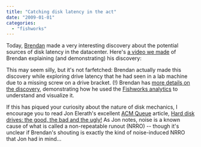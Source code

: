 ```yaml
---
title: "Catching disk latency in the act"
date: "2009-01-01"
categories: 
  - "fishworks"
---
```


Today, [Brendan](http://blogs.sun.com/brendan) made a very interesting discovery about the potential sources of disk latency in the datacenter. Here's [a video we made](http://www.youtube.com/watch?v=tDacjrSCeq4) of Brendan explaining (and demonstrating) his discovery:

This may seem silly, but it's not farfetched: Brendan actually made this discovery while exploring drive latency that he had seen in a lab machine due to a missing screw on a drive bracket. (!) Brendan has [more details on the discovery](http://blogs.sun.com/brendan/entry/unusual_disk_latency), demonstrating how he used the [Fishworks analytics](http://dtrace.org/resources/bmc/cec_analytics.pdf) to understand and visualize it.

If this has piqued your curiosity about the nature of disk mechanics, I encourage you to read Jon Elerath's excellent [ACM Queue](http://queue.acm.org/) article, [Hard disk drives: the good, the bad and the ugly!](http://doi2.acm.org/1317394.1317403) As Jon notes, noise is a known cause of what is called a non-repeatable runout (NRRO) -- though it's unclear if Brendan's shouting is exactly the kind of noise-induced NRRO that Jon had in mind...
